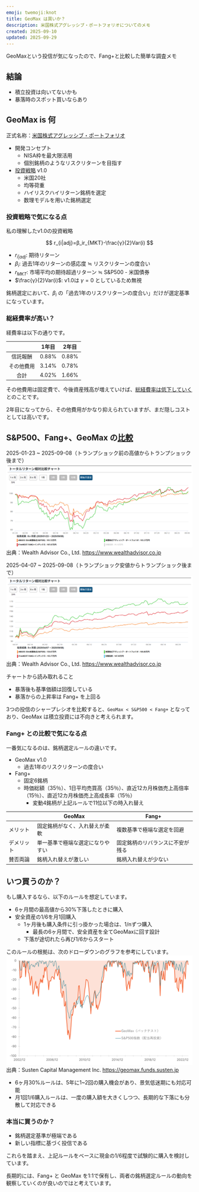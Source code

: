 ```yaml
---
emoji: twemoji:knot
title: GeoMax は買いか？
description: 米国株式アグレッシブ・ポートフォリオについてのメモ
created: 2025-09-10
updated: 2025-09-29
---
```


GeoMaxという投信が気になったので、Fang+と比較した簡単な調査メモ

## 結論

- 積立投資は向いてないかも
- 暴落時のスポット買いならあり

## GeoMax is 何

正式名称：[米国株式アグレッシブ・ポートフォリオ](https://geomax.funds.susten.jp/)

- 開発コンセプト
  - NISA枠を最大限活用
  - 個別銘柄のようなリスクリターンを目指す
- [投資戦略](https://geomax.funds.susten.jp/strategy/) v1.0
  - 米国20社
  - 均等荷重
  - ハイリスクハイリターン銘柄を選定
  - 数理モデルを用いた銘柄選定

### 投資戦略で気になる点

私の理解したv1.0の投資戦略

$$
r_{i|adj}=β_ir_{MKT}-\frac{γ}{2}Var(i)
$$

- $r_{i|adj}$: 期待リターン
- $β_i$: 過去1年のリターンの感応度 ≒ リスクリターンの度合い
- $r_{MKT}$: 市場平均の期待超過リターン ≒ S&P500 - 米国債券
- $\frac{γ}{2}Var(i)$: v1.0は $γ=0$ としているため無視

銘柄選定において、$β_i$ の「過去1年のリスクリターンの度合い」だけが選定基準になっています。

### 総経費率が高い？

経費率は以下の通りです。

||1年目|2年目|
|:-:|:-:|:-:|
|信託報酬|0.88%|0.88%|
|その他費用|3.14%|0.78%|
|合計|4.02%|1.66%|

その他費用は固定費で、今後資産残高が増えていけば、[総経費率は低下していく](https://note.com/susten/n/n7f1b3f39c981)とのことです。

2年目になってから、その他費用がかなり抑えられていますが、まだ隠しコストとしては高いです。

## S&P500、Fang+、GeoMax の[比較](https://www.wealthadvisor.co.jp/comparison?c1=2018070301&c2=2018013110&c3=2023090601)

2025-01-23 ~ 2025-09-08（トランプショック前の高値からトランプショック後まで）
![グラフ1](../assets/inv-geomax-v1-0123-0908.png)
出典：Wealth Advisor Co., Ltd. https://www.wealthadvisor.co.jp

2025-04-07 ~ 2025-09-08（トランプショック安値からトランプショック後まで）
![グラフ2](../assets/inv-geomax-v1-0407-0908.png)
出典：Wealth Advisor Co., Ltd. https://www.wealthadvisor.co.jp

チャートから読み取れること

- 暴落後も基準価額は回復している
- 暴落からの上昇率は Fang+ を上回る

3つの投信のシャープレシオを比較すると、`GeoMax < S&P500 < Fang+` となっており、GeoMax は積立投資には不向きと考えられます。

### Fang+ との比較で気になる点

一番気になるのは、銘柄選定ルールの違いです。

- GeoMax v1.0
  - 過去1年のリスクリターンの度合い
- Fang+
  - 固定6銘柄
  - 時価総額（35％）、1日平均売買高（35％）、直近12カ月株価売上高倍率（15％）、直近12カ月株価売上高成長率（15％）
    - 変動4銘柄が上記ルールで11位以下の時入れ替え

||GeoMax|Fang+|
|-|-|-|
|メリット|固定銘柄がなく、入れ替えが柔軟|複数基準で極端な選定を回避|
|デメリット|単一基準で極端な選定になりやすい|固定銘柄のリバランスに不安が残る|
|賛否両論|銘柄入れ替えが激しい|銘柄入れ替えが少ない|

## いつ買うのか？

もし購入するなら、以下のルールを想定しています。

- 6ヶ月間の最高値から30%下落したときに購入
- 安全資産の1/6を月1回購入
  - 1ヶ月後も購入条件に引っ掛かった場合は、1/nずつ購入
    - 最長の6ヶ月間で、安全資産を全てGeoMaxに回す設計
  - 下落が途切れたら再び1/6からスタート

このルールの根拠は、次のドローダウンのグラフを参考にしています。
![ドローダウンのグラフ](../assets/inv-geomax-v1-drawdown.svg)
出典：Susten Capital Management Inc. https://geomax.funds.susten.jp

- 6ヶ月30%ルールは、5年に1~2回の購入機会があり、景気低迷期にも対応可能
- 月1回1/6購入ルールは、一度の購入額を大きくしつつ、長期的な下落にも分散して対応できる

### 本当に買うのか？

- 銘柄選定基準が極端である
- 新しい指標に基づく投信である

これらを踏まえ、上記ルールをベースに現金の1/6程度で試験的に購入を検討しています。

長期的には、Fang+ と GeoMax を1:1で保有し、両者の銘柄選定ルールの動向を観察していくのが良いのではと考えています。
